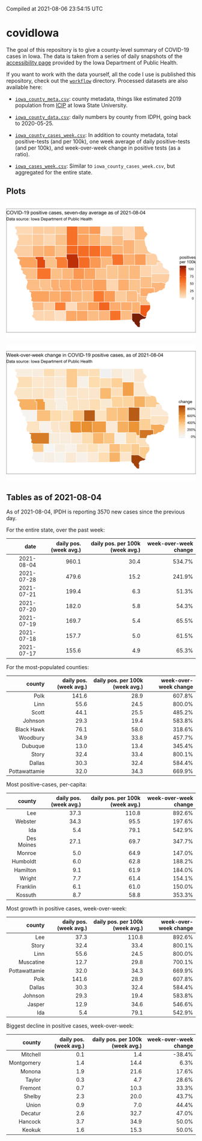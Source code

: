Compiled at 2021-08-06 23:54:15 UTC

<!-- README.md is generated from README.Rmd. Please edit that file -->

# covidIowa

<!-- badges: start -->

<!-- badges: end -->

The goal of this repository is to give a county-level summary of
COVID-19 cases in Iowa. The data is taken from a series of daily
snapshots of the [accessibility
page](https://coronavirus.iowa.gov/pages/access) provided by the Iowa
Department of Public Health.

If you want to work with the data yourself, all the code I use is
published this repository, check out the [`workflow`](workflow)
directory. Processed datasets are also available here:

  - [`iowa_county_meta.csv`](https://raw.githubusercontent.com/ijlyttle/covidIowa/master/workflow/data/99-publish/iowa_county_meta.csv):
    county metadata, things like estimated 2019 population from
    [ICIP](https://www.icip.iastate.edu/tables/population/counties-estimates)
    at Iowa State University.

  - [`iowa_county_data.csv`](https://raw.githubusercontent.com/ijlyttle/covidIowa/master/workflow/data/99-publish/iowa_county_data.csv):
    daily numbers by county from IDPH, going back to 2020-05-25.

  - [`iowa_county_cases_week.csv`](https://raw.githubusercontent.com/ijlyttle/covidIowa/master/workflow/data/99-publish/iowa_county_data.csv):
    In addition to county metadata, total positive-tests (and per 100k),
    one week average of daily positive-tests (and per 100k), and
    week-over-week change in positive tests (as a ratio).

  - [`iowa_cases_week.csv`](https://raw.githubusercontent.com/ijlyttle/covidIowa/master/workflow/data/99-publish/iowa_cases_week.csv):
    Similar to `iowa_county_cases_week.csv`, but aggregated for the
    entire state.

## Plots

![](workflow/data/99-publish/iowa_cases.png)

![](workflow/data/99-publish/iowa_change.png)

## Tables as of 2021-08-04

As of 2021-08-04, IPDH is reporting 3570 new cases since the previous
day.

For the entire state, over the past week:

|       date | daily pos. (week avg.) | daily pos. per 100k (week avg.) | week-over-week change |
| ---------: | ---------------------: | ------------------------------: | --------------------: |
| 2021-08-04 |                  960.1 |                            30.4 |                534.7% |
| 2021-07-28 |                  479.6 |                            15.2 |                241.9% |
| 2021-07-21 |                  199.4 |                             6.3 |                 51.3% |
| 2021-07-20 |                  182.0 |                             5.8 |                 54.3% |
| 2021-07-19 |                  169.7 |                             5.4 |                 65.5% |
| 2021-07-18 |                  157.7 |                             5.0 |                 61.5% |
| 2021-07-17 |                  155.6 |                             4.9 |                 65.3% |

For the most-populated counties:

|        county | daily pos. (week avg.) | daily pos. per 100k (week avg.) | week-over-week change |
| ------------: | ---------------------: | ------------------------------: | --------------------: |
|          Polk |                  141.6 |                            28.9 |                607.8% |
|          Linn |                   55.6 |                            24.5 |                800.0% |
|         Scott |                   44.1 |                            25.5 |                485.2% |
|       Johnson |                   29.3 |                            19.4 |                583.8% |
|    Black Hawk |                   76.1 |                            58.0 |                318.6% |
|      Woodbury |                   34.9 |                            33.8 |                457.7% |
|       Dubuque |                   13.0 |                            13.4 |                345.4% |
|         Story |                   32.4 |                            33.4 |                800.1% |
|        Dallas |                   30.3 |                            32.4 |                584.4% |
| Pottawattamie |                   32.0 |                            34.3 |                669.9% |

Most positive-cases, per-capita:

|     county | daily pos. (week avg.) | daily pos. per 100k (week avg.) | week-over-week change |
| ---------: | ---------------------: | ------------------------------: | --------------------: |
|        Lee |                   37.3 |                           110.8 |                892.6% |
|    Webster |                   34.3 |                            95.5 |                197.6% |
|        Ida |                    5.4 |                            79.1 |                542.9% |
| Des Moines |                   27.1 |                            69.7 |                347.7% |
|     Monroe |                    5.0 |                            64.9 |                147.0% |
|   Humboldt |                    6.0 |                            62.8 |                188.2% |
|   Hamilton |                    9.1 |                            61.9 |                184.0% |
|     Wright |                    7.7 |                            61.4 |                154.1% |
|   Franklin |                    6.1 |                            61.0 |                150.0% |
|    Kossuth |                    8.7 |                            58.8 |                353.3% |

Most growth in positive cases, week-over-week:

|        county | daily pos. (week avg.) | daily pos. per 100k (week avg.) | week-over-week change |
| ------------: | ---------------------: | ------------------------------: | --------------------: |
|           Lee |                   37.3 |                           110.8 |                892.6% |
|         Story |                   32.4 |                            33.4 |                800.1% |
|          Linn |                   55.6 |                            24.5 |                800.0% |
|     Muscatine |                   12.7 |                            29.8 |                700.1% |
| Pottawattamie |                   32.0 |                            34.3 |                669.9% |
|          Polk |                  141.6 |                            28.9 |                607.8% |
|        Dallas |                   30.3 |                            32.4 |                584.4% |
|       Johnson |                   29.3 |                            19.4 |                583.8% |
|        Jasper |                   12.9 |                            34.6 |                546.6% |
|           Ida |                    5.4 |                            79.1 |                542.9% |

Biggest decline in positive cases, week-over-week:

|     county | daily pos. (week avg.) | daily pos. per 100k (week avg.) | week-over-week change |
| ---------: | ---------------------: | ------------------------------: | --------------------: |
|   Mitchell |                    0.1 |                             1.4 |               \-38.4% |
| Montgomery |                    1.4 |                            14.4 |                  6.3% |
|     Monona |                    1.9 |                            21.6 |                 17.6% |
|     Taylor |                    0.3 |                             4.7 |                 28.6% |
|    Fremont |                    0.7 |                            10.3 |                 33.3% |
|     Shelby |                    2.3 |                            20.0 |                 43.7% |
|      Union |                    0.9 |                             7.0 |                 44.4% |
|    Decatur |                    2.6 |                            32.7 |                 47.0% |
|    Hancock |                    3.7 |                            34.9 |                 50.0% |
|     Keokuk |                    1.6 |                            15.3 |                 50.0% |

